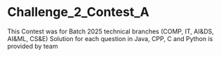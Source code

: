 # Challenge_2_Contest_A
This Contest was for Batch 2025 technical branches (COMP, IT, AI&amp;DS, AI&amp;ML, CS&amp;E)
Solution for each question in Java, CPP, C and Python is provided by team 


